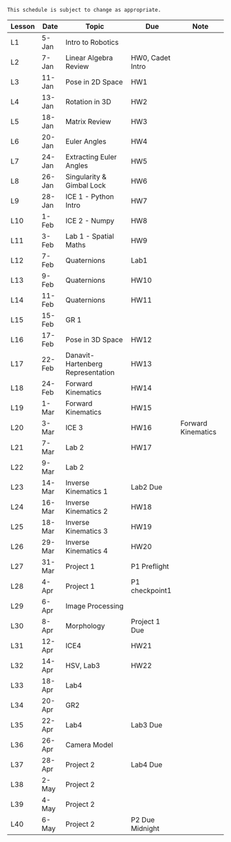 

```{note}
This schedule is subject to change as appropriate.
```

 **Lesson** | **Date** | **Topic**                 | **Due**          | **Note** 
------------|----------|---------------------------|------------------|-----------
 L1         | 5-Jan    | Intro to Robotics         |                  |           
 L2         | 7-Jan    | Linear Algebra Review     | HW0, Cadet Intro |           
 L3         | 11-Jan   | Pose in 2D Space          | HW1              |           
 L4         | 13-Jan   | Rotation in 3D            | HW2              |           
 L5         | 18-Jan   | Matrix Review             | HW3              |           
 L6         | 20-Jan   | Euler Angles              | HW4              |           
 L7         | 24-Jan   | Extracting Euler Angles   | HW5              |           
 L8         | 26-Jan   | Singularity & Gimbal Lock | HW6              |           
 L9         | 28-Jan   | ICE 1 - Python Intro      | HW7              |           
 L10        | 1-Feb  | ICE 2 - Numpy                     | HW8        |    
 L11     | 3-Feb     | Lab 1 - Spatial Maths             | HW9        |    
 L12     | 7-Feb     | Quaternions                       | Lab1       |    
 L13     | 9-Feb     | Quaternions                       | HW10       |    
 L14     | 11-Feb    | Quaternions                       | HW11       |    
 L15     | 15-Feb    | GR 1                              |            |    
 L16     | 17-Feb    | Pose in 3D Space                  | HW12       |    
 L17     | 22-Feb    | Danavit-Hartenberg Representation | HW13       |    
 L18     | 24-Feb    | Forward Kinematics                | HW14       |    
 L19     | 1-Mar     | Forward Kinematics                | HW15       |    
 L20     | 3-Mar     | ICE 3                             | HW16       |    Forward Kinematics
 L21     | 7-Mar     | Lab 2                             | HW17       |    
 L22     | 9-Mar     | Lab 2                             |            |    
 L23     | 14-Mar    | Inverse Kinematics 1              | Lab2 Due   |    
 L24     | 16-Mar    | Inverse Kinematics 2              | HW18       |    
 L25     | 18-Mar    | Inverse Kinematics 3              | HW19       |    
 L26     | 29-Mar    | Inverse Kinematics 4              | HW20       |    
 L27     | 31-Mar    | Project 1                         | P1 Preflight|   
 L28     | 4-Apr     | Project 1                         | P1 checkpoint1  |
 L29     | 6-Apr     | Image Processing                  |                |
 L30 | 8-Apr  | Morphology   | Project 1 Due   |
 L31 | 12-Apr | ICE4         | HW21            |
 L32 | 14-Apr | HSV, Lab3    | HW22            |
 L33 | 18-Apr | Lab4         |                 |
 L34 | 20-Apr | GR2          |                 |
 L35 | 22-Apr | Lab4         | Lab3 Due        |
 L36 | 26-Apr | Camera Model |                 |
 L37 | 28-Apr | Project 2    | Lab4 Due        |
 L38 | 2-May  | Project 2    |                 |
 L39 | 4-May  | Project 2    |                 |
 L40 | 6-May  | Project 2    | P2 Due Midnight |

